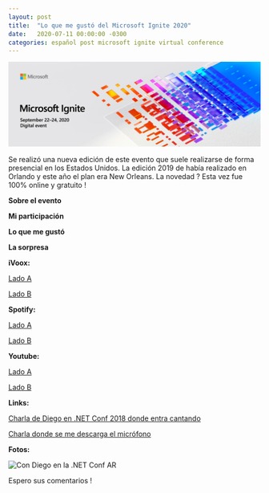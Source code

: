 ```yaml
---
layout: post
title:  "Lo que me gustó del Microsoft Ignite 2020"
date:   2020-07-11 00:00:00 -0300
categories: español post microsoft ignite virtual conference
---
```


![Microsoft Ignite 2020](/imgs/ignite.jpg)

Se realizó una nueva edición de este evento que suele realizarse de forma presencial en los Estados Unidos. La edición 2019 de había realizado en Orlando y este año el plan era New Orleans. La novedad ? Esta vez fue 100% online y gratuito !

**Sobre el evento**

**Mi participación**

**Lo que me gustó**

**La sorpresa**

**iVoox:**

[Lado A](https://ar.ivoox.com/es/53776952)

[Lado B](https://go.ivoox.com/rf/55222966)

**Spotify:**

[Lado A](https://open.spotify.com/episode/7FfuGj2bNzQXU2MG3lIYWd?si=qlgF96rsSi2XMTZ8Bq6GOw)

[Lado B](https://open.spotify.com/episode/2PDPygLNWzmtklPziYGO0M?si=23YnIb_jSl27rWW_t1j0Tw)

**Youtube:**

[Lado A](https://www.youtube.com/watch?v=hsCf4Aqtkm0)

[Lado B](https://www.youtube.com/watch?v=LO6zivi1OsU)

**Links:**

[Charla de Diego en .NET Conf 2018 donde entra cantando](https://www.youtube.com/watch?v=neAN0aTW1uA)

[Charla donde se me descarga el micrófono](https://www.youtube.com/watch?v=eb3R4I3E0fM)

**Fotos:**

![Con Diego en la .NET Conf AR](https://scontent.faep9-2.fna.fbcdn.net/v/t1.0-9/21430608_1902720849980237_358772039205460858_n.jpg?_nc_cat=110&_nc_sid=cdbe9c&_nc_ohc=sxG8maWq5YAAX9pkeLQ&_nc_ht=scontent.faep9-2.fna&oh=e5c5855419bf64eccfc090dfa246f220&oe=5F5EC49F)

Espero sus comentarios !